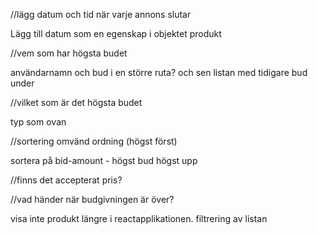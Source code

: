 //lägg datum och tid när varje annons slutar

Lägg till datum som en egenskap i objektet produkt

//vem som har högsta budet

användarnamn och bud i en större ruta? och sen listan med tidigare bud under

//vilket som är det högsta budet

typ som ovan

//sortering omvänd ordning (högst först)

sortera på bid-amount - högst bud högst upp

//finns det accepterat pris?

//vad händer när budgivningen är över?

visa inte produkt längre i reactapplikationen.
filtrering av listan

